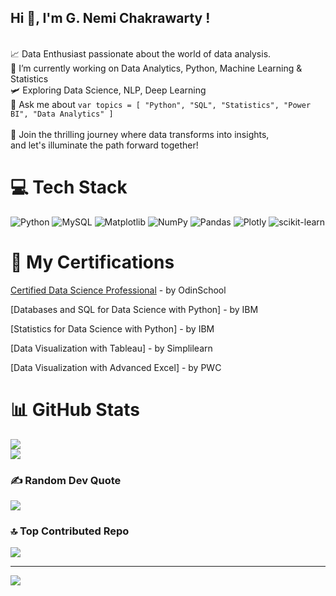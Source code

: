 Hi 👋, I'm G. Nemi Chakrawarty !
---
<br>📈 Data Enthusiast passionate about the world of data analysis.
<br>🌱 I’m currently working on Data Analytics, Python, Machine Learning & Statistics
<br>🛩️ Exploring Data Science, NLP, Deep Learning 
<br>💬 Ask me about ``` var topics = [ "Python", "SQL", "Statistics", "Power BI", "Data Analytics" ] ```
<br><br>🔭 Join the thrilling journey where data transforms into insights,<br> and let's illuminate the path forward together!

# 💻 Tech Stack
![Python](https://img.shields.io/badge/python-3670A0?style=for-the-badge&logo=python&logoColor=ffdd54) 
![MySQL](https://img.shields.io/badge/mysql-%2300000f.svg?style=for-the-badge&logo=mysql&logoColor=white) 
![Matplotlib](https://img.shields.io/badge/Matplotlib-%23ffffff.svg?style=for-the-badge&logo=Matplotlib&logoColor=black) 
![NumPy](https://img.shields.io/badge/numpy-%23013243.svg?style=for-the-badge&logo=numpy&logoColor=white) 
![Pandas](https://img.shields.io/badge/pandas-%23150458.svg?style=for-the-badge&logo=pandas&logoColor=white) 
![Plotly](https://img.shields.io/badge/Plotly-%233F4F75.svg?style=for-the-badge&logo=plotly&logoColor=white) 
![scikit-learn](https://img.shields.io/badge/scikit--learn-%23F7931E.svg?style=for-the-badge&logo=scikit-learn&logoColor=white)

# 📜 My Certifications 

 [Certified Data Science Professional](https://media.licdn.com/dms/document/media/D561FAQHEeHbiKQ20jg/feedshare-document-pdf-analyzed/0/1707722244437?e=1709769600&v=beta&t=_Y7KG72lrZMCoIhmq1fZJ8vnIVYrJSa-pH5mSqzVq0E) - by OdinSchool

 [Databases and SQL for Data Science with Python] - by IBM

 [Statistics for Data Science with Python] - by IBM

 [Data Visualization with Tableau] - by Simplilearn

 [Data Visualization with Advanced Excel] - by PWC

# 📊 GitHub Stats
![](https://github-readme-stats.vercel.app/api?username=Nemi016&theme=tokyonight&hide_border=true&include_all_commits=false&count_private=true)<br/>
![](https://github-readme-streak-stats.herokuapp.com/?user=Nemi016&theme=tokyonight&hide_border=true)<br/>


### ✍️ Random Dev Quote
![](https://quotes-github-readme.vercel.app/api?type=vetical&theme=tokyonight)

### 🔝 Top Contributed Repo
![](https://github-contributor-stats.vercel.app/api?username=Nemi016&limit=5&theme=tokyonight&combine_all_yearly_contributions=true)

---
[![](https://visitcount.itsvg.in/api?id=Nemi016&icon=0&color=2)](https://visitcount.itsvg.in)

<!-- Proudly created with GPRM ( https://gprm.itsvg.in ) -->
